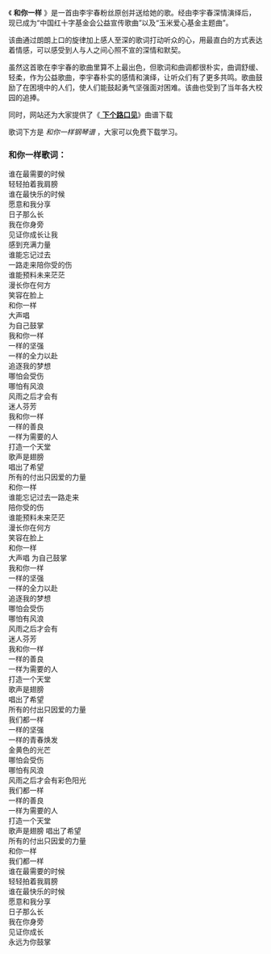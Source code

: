 

《 **和你一样** 》是一首由李宇春粉丝原创并送给她的歌。经由李宇春深情演绎后，现已成为“中国红十字基金会公益宣传歌曲”以及“玉米爱心基金主题曲”。

该曲通过朗朗上口的旋律加上感人至深的歌词打动听众的心，用最直白的方式表达着情感，可以感受到人与人之间心照不宣的深情和默契。

虽然这首歌在李宇春的歌曲里算不上最出色，但歌词和曲调都很朴实，曲调舒缓、轻柔，作为公益歌曲，李宇春朴实的感情和演绎，让听众们有了更多共鸣。歌曲鼓励了在困境中的人们，使人们能鼓起勇气坚强面对困难。该曲也受到了当年各大校园的追捧。

同时，网站还为大家提供了《[ **下个路口见**](Music-9026-下个路口见-李宇春.html "下个路口见")》曲谱下载

歌词下方是 _和你一样钢琴谱_ ，大家可以免费下载学习。

### 和你一样歌词：

谁在最需要的时候  
轻轻拍着我肩膀  
谁在最快乐的时候  
愿意和我分享  
日子那么长  
我在你身旁  
见证你成长让我  
感到充满力量  
谁能忘记过去  
一路走来陪你受的伤  
谁能预料未来茫茫  
漫长你在何方  
笑容在脸上  
和你一样  
大声唱  
为自己鼓掌  
我和你一样  
一样的坚强  
一样的全力以赴  
追逐我的梦想  
哪怕会受伤  
哪怕有风浪  
风雨之后才会有  
迷人芬芳  
我和你一样  
一样的善良  
一样为需要的人  
打造一个天堂  
歌声是翅膀  
唱出了希望  
所有的付出只因爱的力量  
和你一样  
谁能忘记过去一路走来  
陪你受的伤  
谁能预料未来茫茫  
漫长你在何方  
笑容在脸上  
和你一样  
大声唱 为自己鼓掌  
我和你一样  
一样的坚强  
一样的全力以赴  
追逐我的梦想  
哪怕会受伤  
哪怕有风浪  
风雨之后才会有  
迷人芬芳  
我和你一样  
一样的善良  
一样为需要的人  
打造一个天堂  
歌声是翅膀  
唱出了希望  
所有的付出只因爱的力量  
我们都一样  
一样的坚强  
一样的青春焕发  
金黄色的光芒  
哪怕会受伤  
哪怕有风浪  
风雨之后才会有彩色阳光  
我们都一样  
一样的善良  
一样为需要的人  
打造一个天堂  
歌声是翅膀 唱出了希望  
所有的付出只因爱的力量  
和你一样  
我们都一样  
谁在最需要的时候  
轻轻拍着我肩膀  
谁在最快乐的时候  
愿意和我分享  
日子那么长  
我在你身旁  
见证你成长  
永远为你鼓掌

